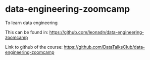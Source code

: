# data-engineering-zoomcamp
To learn data engineering

This can be found in: https://github.com/leonadn/data-engineering-zoomcamp


Link to github of the course: https://github.com/DataTalksClub/data-engineering-zoomcamp

